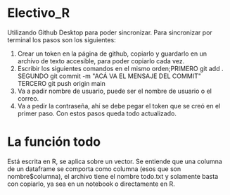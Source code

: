 # Electivo_R
Utilizando Github Desktop para poder sincronizar.
Para sincronizar por terminal los pasos son los siguientes:
1) Crear un token en la página de github, copiarlo y guardarlo en un archivo de texto accesible, para poder copiarlo cada vez.
2) Escribir los siguientes comandos en el mismo orden;PRIMERO git add . SEGUNDO git commit -m "ACÁ VA EL MENSAJE DEL COMMIT" TERCERO git push origin main
3) Va a padir nombre de usuario, puede ser el nombre de usuario o el correo.
4) Va a pedir la contraseña, ahí se debe pegar el token que se creó en el primer paso.
Con estos pasos queda todo actualizado.

# La función todo
Está escrita en R, se aplica sobre un vector.
Se entiende que una columna de un dataframe se comporta como columna (esos que son nombre$columna), el archivo tiene el nombre todo.txt y solamente basta con copiarlo, ya sea en un notebook o directamente en R.
